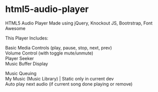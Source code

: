 # html5-audio-player
HTML5 Audio Player Made using jQuery, Knockout JS, Bootrstrap, Font Awesome<br>

This Player Includes:<br>

Basic Media Controls (play, pause, stop, next, prev)<br>
Volume Control (with toggle mute/unmute)<br>
Player Seeker<br>
Music Buffer Display<br>

Music Queuing<br>
My Music (Music Library) | Static only in current dev<br>
Auto play next audio (if current song done playing or remove)